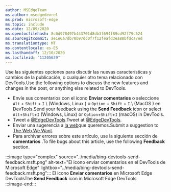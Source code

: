 ```yaml
---
author: MSEdgeTeam
ms.author: msedgedevrel
ms.prod: microsoft-edge
ms.topic: include
ms.date: 12/09/2020
ms.openlocfilehash: 8c0d978497b443701d8db3f694f89cd92f79c524
ms.sourcegitcommit: ae1e6a7db70b97dc0f7f12feafd3ea88bfdca7ed
ms.translationtype: MT
ms.contentlocale: es-ES
ms.lasthandoff: 12/10/2020
ms.locfileid: "11205639"
---
```

<span data-ttu-id="54514-101">Use las siguientes opciones para discutir las nuevas características y cambios de la publicación, o cualquier otro tema relacionado con DevTools.</span><span class="sxs-lookup"><span data-stu-id="54514-101">Use the following options to discuss the new features and changes in the post, or anything else related to DevTools.</span></span>  

*   <span data-ttu-id="54514-102">Envíe sus comentarios con el icono **Enviar comentarios** o seleccione `Alt` + `Shift` + `I` \ (Windows, Linux \) o `Option` + `Shift` + `I` \ (MacOS \) en DevTools.</span><span class="sxs-lookup"><span data-stu-id="54514-102">Send your feedback using the **Send Feedback** icon or select `Alt`+`Shift`+`I` \(Windows, Linux\) or `Option`+`Shift`+`I` \(macOS\) in DevTools.</span></span>  
*   <span data-ttu-id="54514-103">Tweet a [@EdgeDevTools][PostTweetEdgeDevTools].</span><span class="sxs-lookup"><span data-stu-id="54514-103">Tweet at [@EdgeDevTools][PostTweetEdgeDevTools].</span></span>  
*   <span data-ttu-id="54514-104">Enviar una sugerencia a [la web][TheWebWeWant]que queremos.</span><span class="sxs-lookup"><span data-stu-id="54514-104">Submit a suggestion to [The Web We Want][TheWebWeWant].</span></span>  
*   <span data-ttu-id="54514-105">Para archivar errores sobre este artículo, use la siguiente sección de **comentarios** .</span><span class="sxs-lookup"><span data-stu-id="54514-105">To file bugs about this article, use the following **Feedback** section.</span></span>  

:::image type="complex" source="../media/bing-devtools-send-feedback.msft.png" alt-text="El icono enviar comentarios en el DevTools de Microsoft Edge" lightbox="../media/bing-devtools-send-feedback.msft.png":::
   <span data-ttu-id="54514-107">El icono **Enviar comentarios** en Microsoft Edge DevTools</span><span class="sxs-lookup"><span data-stu-id="54514-107">The **Send Feedback** icon in Microsoft Edge DevTools</span></span>  
:::image-end:::  

<!-- links -->  

[PostTweetEdgeDevTools]: https://twitter.com/intent/tweet?text=@EdgeDevTools "@EdgeDevTools | Publicar un tweet"  

[EdgeDevToolsTwitterAccount]: https://twitter.com/EdgeDevTools "@EdgeDevTools cuenta de Twitter"  

[GitHubMicrosoftDocsEdgeDeveloperNewIssue]: https://github.com/MicrosoftDocs/edge-developer/issues/new?title=[DevTools%20Docs%20Feedback] "Nuevo problema: MicrosoftDocs/Edge-Developer-GitHub"  

[TheWebWeWant]: https://webwewant.fyi "La web que queremos"  
